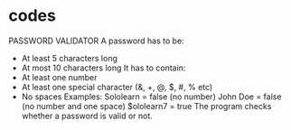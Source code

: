 # codes
PASSWORD VALIDATOR
A password has to be:
- At least 5 characters long
- At most 10 characters long
It has to contain:
- At least one number
- At least one special character (&, +, @, $, #, % etc)
- No spaces
Examples:
Sololearn = false (no number)
John Doe = false (no number and one space)
$ololearn7 = true
The program checks whether a password is valid or not.
